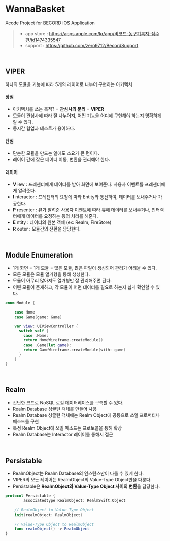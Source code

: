 # WannaBasket
Xcode Project for BECORD iOS Application </br>
> - app store : https://apps.apple.com/kr/app/비코드-농구기록지-점수판/id1474335547 </br>
> - support : https://github.com/zero9712/BecordSupport

</br>

## VIPER
하나의 모듈을 기능에 따라 5개의 레이어로 나누어 구현하는 아키텍처

#### 장점
- 아키텍처를 쓰는 목적? = **관심사의 분리** = **VIPER**
- 모듈이 관심사에 따라 잘 나누어져, 어떤 기능을 어디에 구현해야 하는지 명확하게 알 수 있다.
- 동시간 협업과 테스트가 용이하다.

#### 단점
- 단순한 모듈을 만드는 일에도 소요가 큰 편이다.
- 레이어 간에 잦은 데이터 이동, 변환을 관리해야 한다.

#### 레이어
- **V** iew : 프레젠터에게 데이터를 받아 화면에 보여준다. 사용자 이벤트를 프레젠터에게 알려준다.
- **I** nteractor : 프레젠터의 요청에 따라 Entity와 통신하여, 데이터를 보내주거나 가공한다.
- **P** resenter : 뷰가 알려준 사용자 이벤트에 따라 뷰에 데이터를 보내주거나, 인터랙터에게 데이터를 요청하는 등의 처리를 해준다.
- **E** ntity : 데이터의 원본 객체 (ex: Realm, FireStore)
- **R** outer : 모듈간의 전환을 담당한다.

</br>

## Module Enumeration

- 1개 화면 = 1개 모듈 = 많은 모듈, 많은 파일이 생성되어 관리가 어려울 수 있다.
- 모든 모듈은 모듈 열거형을 통해 생성한다.
- 모듈이 아무리 많아져도 열거형만 잘 관리해주면 된다.
- 어떤 모듈이 존재하고, 각 모듈이 어떤 데이터를 필요로 하는지 쉽게 확인할 수 있다.
```Swift
enum Module {

    case Home
    case Game(game: Game)

    var view: UIViewController {
      switch self {
        case .Home:
        return HomeWireframe.createModule()
        case .Game(let game):
        return GameWireframe.createModule(with: game)
      }
    }
}
```

</br>

## Realm

- 간단한 코드로 NoSQL 로컬 데이터베이스를 구축할 수 있다.
- Realm Database 싱글턴 객체를 만들어 사용
- Realm Database 싱글턴 객체에는 Realm Object에 공통으로 쓰일 프로퍼티나 메소드를 구현
- 특정 Realm Object에 쓰일 메소드는 프로토콜을 통해 확장
- Realm Database는 Interactor 레이어를 통해서 접근

</br>

## Persistable

- RealmObject는 Realm Database의 인스턴스만이 다룰 수 있게 한다.
- VIPER의 모든 레이어는 RealmObject의 Value-Type Object만을 다룬다.
- Persistable은 **RealmObject와 Value-Type Object 사이의 변환**을 담당한다.

```swift
protocol Persistable {
		associatedtype RealmObject: RealmSwift.Object
  
  	// RealmObject to Value-Type Object
    init(realmObject: RealmObject)
  
  	// Value-Type Object to RealmObject
    func realmObject() -> RealmObject
}
```

